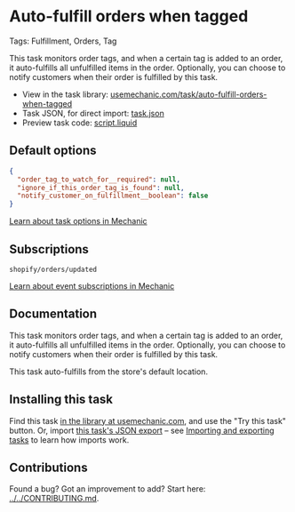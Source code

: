 # Auto-fulfill orders when tagged

Tags: Fulfillment, Orders, Tag

This task monitors order tags, and when a certain tag is added to an order, it auto-fulfills all unfulfilled items in the order. Optionally, you can choose to notify customers when their order is fulfilled by this task.

* View in the task library: [usemechanic.com/task/auto-fulfill-orders-when-tagged](https://usemechanic.com/task/auto-fulfill-orders-when-tagged)
* Task JSON, for direct import: [task.json](../../tasks/auto-fulfill-orders-when-tagged.json)
* Preview task code: [script.liquid](./script.liquid)

## Default options

```json
{
  "order_tag_to_watch_for__required": null,
  "ignore_if_this_order_tag_is_found": null,
  "notify_customer_on_fulfillment__boolean": false
}
```

[Learn about task options in Mechanic](https://docs.usemechanic.com/article/471-task-options)

## Subscriptions

```liquid
shopify/orders/updated
```

[Learn about event subscriptions in Mechanic](https://docs.usemechanic.com/article/408-subscriptions)

## Documentation

This task monitors order tags, and when a certain tag is added to an order, it auto-fulfills all unfulfilled items in the order. Optionally, you can choose to notify customers when their order is fulfilled by this task.

This task auto-fulfills from the store's default location.

## Installing this task

Find this task [in the library at usemechanic.com](https://usemechanic.com/task/auto-fulfill-orders-when-tagged), and use the "Try this task" button. Or, import [this task's JSON export](../../tasks/auto-fulfill-orders-when-tagged.json) – see [Importing and exporting tasks](https://docs.usemechanic.com/article/505-importing-and-exporting-tasks) to learn how imports work.

## Contributions

Found a bug? Got an improvement to add? Start here: [../../CONTRIBUTING.md](../../CONTRIBUTING.md).
